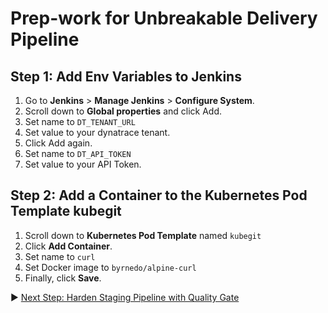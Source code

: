 # Prep-work for Unbreakable Delivery Pipeline


## Step 1: Add Env Variables to Jenkins

1. Go to **Jenkins** > **Manage Jenkins** > **Configure System**.
1. Scroll down to **Global properties** and click Add.
1. Set name to `DT_TENANT_URL`
1. Set value to your dynatrace tenant.
1. Click Add again. 
1. Set name to `DT_API_TOKEN`
1. Set value to your API Token.

## Step 2: Add a Container to the Kubernetes Pod Template kubegit
1. Scroll down to **Kubernetes Pod Template** named `kubegit`
1. Click **Add Container**.
1. Set name to `curl`
1. Set Docker image to `byrnedo/alpine-curl`
1. Finally, click **Save**.


:arrow_forward: [Next Step: Harden Staging Pipeline with Quality Gate](../01_Harden_Staging_Pipeline_with_Quality_Gate)